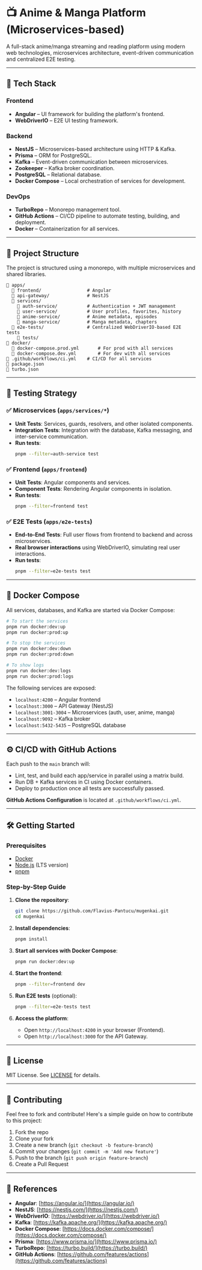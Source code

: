 # 📺 Anime & Manga Platform (Microservices-based)

A full-stack anime/manga streaming and reading platform using modern web technologies, microservices architecture, event-driven communication and centralized E2E testing.

---

## 🚀 Tech Stack

### Frontend

- **Angular** – UI framework for building the platform's frontend.
- **WebDriverIO** – E2E UI testing framework.

### Backend

- **NestJS** – Microservices-based architecture using HTTP & Kafka.
- **Prisma** – ORM for PostgreSQL.
- **Kafka** – Event-driven communication between microservices.
- **Zookeeper** – Kafka broker coordination.
- **PostgreSQL** – Relational database.
- **Docker Compose** – Local orchestration of services for development.

### DevOps

- **TurboRepo** – Monorepo management tool.
- **GitHub Actions** – CI/CD pipeline to automate testing, building, and deployment.
- **Docker** – Containerization for all services.

---

## 🧱 Project Structure

The project is structured using a monorepo, with multiple microservices and shared libraries.

```
📁 apps/
  📁 frontend/                 # Angular
  📁 api-gateway/              # NestJS
  📁 services/
    📁 auth-service/           # Authentication + JWT management
    📁 user-service/           # User profiles, favorites, history
    📁 anime-service/          # Anime metadata, episodes
    📁 manga-service/          # Manga metadata, chapters
  📁 e2e-tests/                # Centralized WebDriverIO-based E2E tests
    📁 tests/
📁 docker/
  📄 docker-compose.prod.yml       # For prod with all services
  📄 docker-compose.dev.yml        # For dev with all services
📄 .github/workflows/ci.yml    # CI/CD for all services
📄 package.json
📄 turbo.json
```

---

## 🧪 Testing Strategy

### ✅ Microservices (`apps/services/*`)

- **Unit Tests**: Services, guards, resolvers, and other isolated components.
- **Integration Tests**: Integration with the database, Kafka messaging, and inter-service communication.
- **Run tests**:
  ```bash
  pnpm --filter=auth-service test
  ```

### ✅ Frontend (`apps/frontend`)

- **Unit Tests**: Angular components and services.
- **Component Tests**: Rendering Angular components in isolation.
- **Run tests**:
  ```bash
  pnpm --filter=frontend test
  ```

### ✅ E2E Tests (`apps/e2e-tests`)

- **End-to-End Tests**: Full user flows from frontend to backend and across microservices.
- **Real browser interactions** using WebDriverIO, simulating real user interactions.
- **Run tests**:
  ```bash
  pnpm --filter=e2e-tests test
  ```

---

## 🐳 Docker Compose

All services, databases, and Kafka are started via Docker Compose:

```bash
# To start the services
pnpm run docker:dev:up
pnpm run docker:prod:up

# To stop the services
pnpm run docker:dev:down
pnpm run docker:prod:down

# To show logs
pnpm run docker:dev:logs
pnpm run docker:prod:logs
```

The following services are exposed:

- `localhost:4200` – Angular frontend
- `localhost:3000` – API Gateway (NestJS)
- `localhost:3001-3004` – Microservices (auth, user, anime, manga)
- `localhost:9092` – Kafka broker
- `localhost:5432-5435` – PostgreSQL database

---

## ⚙️ CI/CD with GitHub Actions

Each push to the `main` branch will:

- Lint, test, and build each app/service in parallel using a matrix build.
- Run DB + Kafka services in CI using Docker containers.
- Deploy to production once all tests are successfully passed.

**GitHub Actions Configuration** is located at `.github/workflows/ci.yml`.

---

## 🛠 Getting Started

### Prerequisites

- [Docker](https://www.docker.com/get-started)
- [Node.js](https://nodejs.org/en/) (LTS version)
- [pnpm](https://pnpm.io/)

### Step-by-Step Guide

1. **Clone the repository**:

   ```bash
   git clone https://github.com/Flavius-Pantucu/mugenkai.git
   cd mugenkai
   ```

2. **Install dependencies**:

   ```bash
   pnpm install
   ```

3. **Start all services with Docker Compose**:

   ```bash
   pnpm run docker:dev:up
   ```

4. **Start the frontend**:

   ```bash
   pnpm --filter=frontend dev
   ```

5. **Run E2E tests** (optional):

   ```bash
   pnpm --filter=e2e-tests test
   ```

6. **Access the platform**:
   - Open `http://localhost:4200` in your browser (Frontend).
   - Open `http://localhost:3000` for the API Gateway.

---

## 📄 License

MIT License. See [LICENSE](LICENSE) for details.

---

## 🤝 Contributing

Feel free to fork and contribute! Here's a simple guide on how to contribute to this project:

1. Fork the repo
2. Clone your fork
3. Create a new branch (`git checkout -b feature-branch`)
4. Commit your changes (`git commit -m 'Add new feature'`)
5. Push to the branch (`git push origin feature-branch`)
6. Create a Pull Request

---

## 🔗 References

- **Angular**: [https://angular.io/](https://angular.io/)
- **NestJS**: [https://nestjs.com/](https://nestjs.com/)
- **WebDriverIO**: [https://webdriver.io/](https://webdriver.io/)
- **Kafka**: [https://kafka.apache.org/](https://kafka.apache.org/)
- **Docker Compose**: [https://docs.docker.com/compose/](https://docs.docker.com/compose/)
- **Prisma**: [https://www.prisma.io/](https://www.prisma.io/)
- **TurboRepo**: [https://turbo.build/](https://turbo.build/)
- **GitHub Actions**: [https://github.com/features/actions](https://github.com/features/actions)
